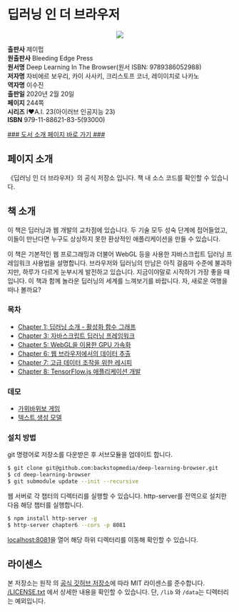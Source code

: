 # 딥러닝 인 더 브라우저

<p align="center">
<img src="http://image.kyobobook.co.kr/images/book/xlarge/835/x9791188621835.jpg"/>
</p>

**출판사** 제이펍  
**원출판사** Bleeding Edge Press  
**원서명** Deep Learning In The Browser(원서 ISBN: 9789386052988)  
**저자명** 자비에르 보우리, 카이 사사키, 크리스토프 코너, 레이이치로 나카노  
**역자명** 이수진  
**출판일** 2020년 2월 20일  
**페이지** 244쪽  
**시리즈** I♥A.I. 23(아이러브 인공지능 23)  
**ISBN** 979-11-88621-83-5(93000)  

[### 도서 소개 페이지 바로 가기 ###](https://jpub.tistory.com/1012?category=208491)


## 페이지 소개
《딥러닝 인 더 브라우저》의 공식 저장소 입니다. 책 내 소스 코드를 확인할 수 있습니다.

## 책 소개
이 책은 딥러닝과 웹 개발의 교차점에 있습니다. 두 기술 모두 성숙 단계에 접어들었고, 이들이 만난다면 누구도 상상하지 못한 환상적인 애플리케이션을 만들 수 있습니다.

이 책은 기본적인 웹 프로그래밍과 더불어 WebGL 등을 사용한 자바스크립트 딥러닝 프레임워크 사용법을 설명합니다. 브라우저와 딥러닝의 만남은 아직 걸음마 수준에 불과하지만, 하루가 다르게 눈부시게 발전하고 있습니다. 지금이야말로 시작하기 가장 좋을 때입니다. 이 책과 함께 놀라운 딥러닝의 세계를 느껴보기를 바랍니다. 자, 새로운 여행을 떠나 볼까요?

### 목차
* [Chapter 1: 딥러닝 소개 - 활성화 함수 그래프](/chapter1)
* [Chapter 3: 자바스크립트 딥러닝 프레임워크](/chapter3)
* [Chapter 5: WebGL을 이용한 GPU 가속화](/chapter5)
* [Chapter 6: 웹 브라우저에서의 데이터 추출](/chapter6)
* [Chapter 7: 고급 데이터 조작을 위한 레시피](/chapter7)
* [Chapter 8:  TensorFlow.js 애플리케이션 개발](/chapter8)

### 데모
* [가위바위보 게임](https://reiinakano.com/tfjs-rock-paper-scissors/)
* [텍스트 생성 모델](https://reiinakano.com/tfjs-lstm-text-generation/)
  
### 설치 방법

git 명령어로 저장소를 다운받은 후 서브모듈을 업데이트 합니다.

```sh
$ git clone git@github.com:backstopmedia/deep-learning-browser.git
$ cd deep-learning-browser
$ git submodule update --init --recursive
```

웹 서버로 각 챕터의 디렉터리를 실행할 수 있습니다. http-server를 전역으로 설치한 다음 해당 챕터를 실행합니다.

```sh
$ npm install http-server -g
$ http-server chapter6 --cors -p 8081
```

[localhost:8081](http://localhost:8081)을 열어 해당 하위 디렉터리를 이동해 확인할 수 있습니다.

## 라이센스 

본 저장소는 원작 <Deep learning in the browser>의 [공식 깃허브 저장소](https://github.com/backstopmedia/deep-learning-browser)에 따라 MIT 라이센스를 준수합니다. [/LICENSE.txt](/LICENSE.txt) 에서 상세한 내용을 확인할 수 있습니다. 단, `/lib` 와 `/data`는 디렉터리는 예외입니다.